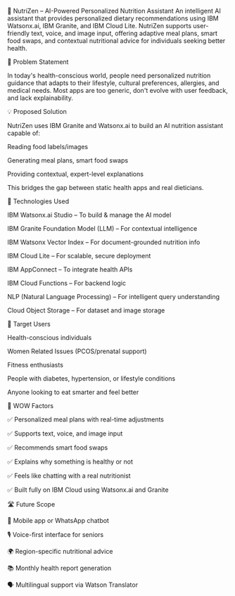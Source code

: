 🥗 NutriZen – AI-Powered Personalized Nutrition Assistant
An intelligent AI assistant that provides personalized dietary recommendations using IBM Watsonx.ai, IBM Granite, and IBM Cloud Lite. NutriZen supports user-friendly text, voice, and image input, offering adaptive meal plans, smart food swaps, and contextual nutritional advice for individuals seeking better health.

🧩 Problem Statement

In today's health-conscious world, people need personalized nutrition guidance that adapts to their lifestyle, cultural preferences, allergies, and medical needs. Most apps are too generic, don't evolve with user feedback, and lack explainability.

💡 Proposed Solution

NutriZen uses IBM Granite and Watsonx.ai to build an AI nutrition assistant capable of:

Reading food labels/images

Generating meal plans, smart food swaps

Providing contextual, expert-level explanations

This bridges the gap between static health apps and real dieticians.

🧠 Technologies Used

IBM Watsonx.ai Studio – To build & manage the AI model

IBM Granite Foundation Model (LLM) – For contextual intelligence

IBM Watsonx Vector Index – For document-grounded nutrition info

IBM Cloud Lite – For scalable, secure deployment

IBM AppConnect – To integrate health APIs

IBM Cloud Functions – For backend logic

NLP (Natural Language Processing) – For intelligent query understanding

Cloud Object Storage – For dataset and image storage

🧘 Target Users

Health-conscious individuals

Women Related Issues (PCOS/prenatal support)

Fitness enthusiasts

People with diabetes, hypertension, or lifestyle conditions

Anyone looking to eat smarter and feel better

🌟 WOW Factors

✅ Personalized meal plans with real-time adjustments

✅ Supports text, voice, and image input

✅ Recommends smart food swaps

✅ Explains why something is healthy or not

✅ Feels like chatting with a real nutritionist

✅ Built fully on IBM Cloud using Watsonx.ai and Granite

🛣️ Future Scope

📲 Mobile app or WhatsApp chatbot

🎙️ Voice-first interface for seniors

🌍 Region-specific nutritional advice

📚 Monthly health report generation

🗣️ Multilingual support via Watson Translator


